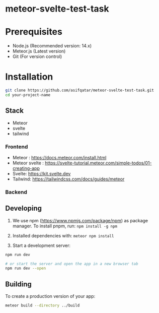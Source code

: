 # meteor-svelte-test-task

# Prerequisites

- Node.js (Recommended version: 14.x)
- Meteor.js (Latest version)
- Git (For version control)

# Installation

```bash
git clone https://github.com/asifqatar/meteor-svelte-test-task.git
cd your-project-name
```

## Stack

- Meteor
- svelte
- tailwind

### Frontend

- Meteor : https://docs.meteor.com/install.html
- Meteor svelte : https://svelte-tutorial.meteor.com/simple-todos/01-creating-app
- Svelte: https://kit.svelte.dev
- Tailwind: https://tailwindcss.com/docs/guides/meteor

### Backend

## Developing

1. We use npm (https://www.npmjs.com/package/npm) as package manager. To install pnpm, run: `npm install -g npm`

2. Installed dependencies with: `meteor npm install`

3. Start a development server:

```bash
npm run dev

# or start the server and open the app in a new browser tab
npm run dev --open
```

## Building

To create a production version of your app:

```bash
meteor build --directory ../build
```
